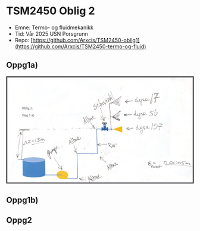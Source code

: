 # TSM2450 Oblig 2

- Emne: Termo- og fluidmekanikk
- Tid: Vår 2025 USN Porsgrunn
- Repo: [https://github.com/Arxcis/TSM2450-oblig1](https://github.com/Arxcis/TSM2450-termo-og-fluid)

## Oppg1a)
![image](./bilder/oblig2-oppg1.png)


## Oppg1b)


## Oppg2
